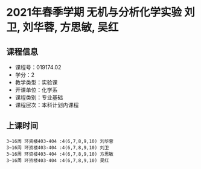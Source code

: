 # 2021年春季学期 无机与分析化学实验 刘卫, 刘华蓉, 方思敏, 吴红






## 课程信息

- 课程号：019174.02
- 学分：2
- 教学类型：实验课
- 开课单位：化学系
- 课程类别：专业基础
- 课程层次：本科计划内课程

## 上课时间

```
3~16周 环资楼403-404 :4(6,7,8,9,10) 刘华蓉
3~16周 环资楼403-404 :4(6,7,8,9,10) 刘卫
3~16周 环资楼403-404 :4(6,7,8,9,10) 方思敏
3~16周 环资楼403-404 :4(6,7,8,9,10) 吴红
```

